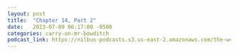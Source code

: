 ```yaml
---
layout: post
title:  "Chapter 14, Part 2"
date:   2023-07-09 06:17:00 -0500
categories: carry-on-mr-bowditch
podcast_link: https://nilbus-podcasts.s3.us-east-2.amazonaws.com/the-well-trained-mind/Carry%20On,%20Mr.%20Bowditch/Chapter%2014,%20Part%202.mp3
---
```

